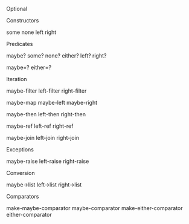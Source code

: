 Optional

Constructors

some
none
left
right

Predicates

maybe?
some?
none?
either?
left?
right?

maybe=?
either=?

Iteration

maybe-filter
left-filter
right-filter

maybe-map
maybe-left
maybe-right

maybe-then
left-then
right-then

maybe-ref
left-ref
right-ref

maybe-join
left-join
right-join

Exceptions

maybe-raise
left-raise
right-raise

Conversion

maybe->list
left->list
right->list

Comparators

make-maybe-comparator
maybe-comparator
make-either-comparator
either-comparator

